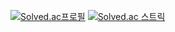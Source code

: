 [![Solved.ac프로필](http://mazassumnida.wtf/api/v2/generate_badge?boj=ohxorud)](https://solved.ac/profile/ohxorud)
[![Solved.ac 스트릭](http://mazandi.herokuapp.com/api?handle=ohxorud&theme=dark)](https://solved.ac/profile/ohxorud)
